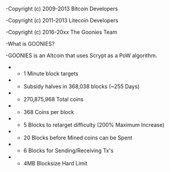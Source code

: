-Copyright (c) 2009-2013 Bitcoin Developers

-Copyright (c) 2011-2013 Litecoin Developers

-Copyright (c) 2016-20xx The Goonies Team

-What is GOONIES?

-GOONIES is an Altcoin that uses Scrypt as a PoW algorithm.
- - 1 Minute block targets
- - Subsidy halves in 368,038 blocks (~255 Days)
- - 270,875,968 Total coins

- - 368 Coins per block
- - 5 Blocks to retarget difficulty (200% Maximum Increase)
- - 20 Blocks before Mined coins can be Spent
- - 6 Blocks for Sending/Receiving Tx's

- - 4MB Blocksize Hard Limit
